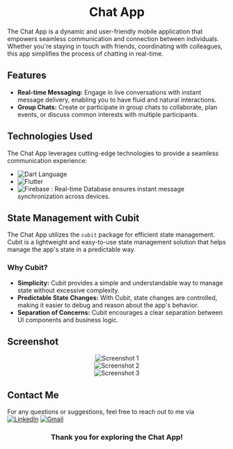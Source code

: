 <h1 align="center">Chat App</h1>

The Chat App is a dynamic and user-friendly mobile application that empowers seamless communication and connection between individuals. Whether you're staying in touch with friends, coordinating with colleagues, this app simplifies the process of chatting in real-time.

## Features

- **Real-time Messaging:** Engage in live conversations with instant message delivery, enabling you to have fluid and natural interactions.
- **Group Chats:** Create or participate in group chats to collaborate, plan events, or discuss common interests with multiple participants. 

## Technologies Used

The Chat App leverages cutting-edge technologies to provide a seamless communication experience:

- ![Dart Language](https://img.shields.io/badge/Dart-0175C2?style=for-the-badge&logo=dart&logoColor=white)
- ![Flutter](https://img.shields.io/badge/Flutter-02569B?style=for-the-badge&logo=flutter&logoColor=white)
- ![Firebase](https://img.shields.io/badge/Firebase-FFCA28?style=for-the-badge&logo=firebase&logoColor=black) : Real-time Database ensures instant message synchronization across devices.
  
## State Management with Cubit

The Chat App utilizes the `cubit` package for efficient state management. Cubit is a lightweight and easy-to-use state management solution that helps manage the app's state in a predictable way.

### Why Cubit?

- **Simplicity:** Cubit provides a simple and understandable way to manage state without excessive complexity.
- **Predictable State Changes:** With Cubit, state changes are controlled, making it easier to debug and reason about the app's behavior.
- **Separation of Concerns:** Cubit encourages a clear separation between UI components and business logic.

## Screenshot

<div align="center">
  <img src="https://github.com/ahmednasr1237/Tuko-App/assets/92389822/5cccb901-f993-4807-a0e1-fdb47633c793" alt="Screenshot 1">
  
  <br>
  
  <img src="https://github.com/ahmednasr1237/Tuko-App/assets/92389822/0af893f9-9ad7-4382-9249-288fa84bad4c" alt="Screenshot 2">
  
  <br>
  
  <img src="https://github.com/ahmednasr1237/Tuko-App/assets/92389822/4e8aa7d0-ffd6-4986-b169-e42d4af46d0f" alt="Screenshot 3">  
  
  <br>
  
</div>


## Contact Me 
For any questions or suggestions, feel free to reach out to me via [![LinkedIn](https://img.shields.io/badge/LinkedIn-0077B5?style=for-the-badge&logo=linkedin&logoColor=white)](https://www.linkedin.com/in/ahmed-nasr-Fahmey/) [![Gmail](https://img.shields.io/badge/Gmail-D14836?style=for-the-badge&logo=gmail&logoColor=white)](mailto:ahmed.nasr.fahmey@gmail.com)

<h3 align="center">Thank you for exploring the Chat App!</h3>

